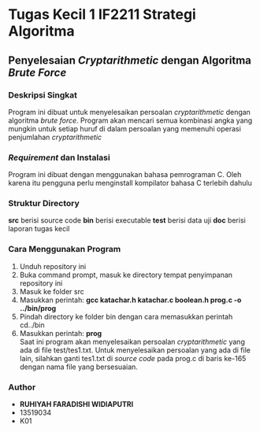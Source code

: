 # Tugas Kecil 1 IF2211 Strategi Algoritma
## Penyelesaian *Cryptarithmetic* dengan Algoritma *Brute Force*
### Deskripsi Singkat
Program ini dibuat untuk menyelesaikan persoalan *cryptarithmetic* dengan algoritma *brute force*. Program akan mencari semua kombinasi angka yang mungkin untuk setiap huruf di dalam persoalan yang memenuhi operasi penjumlahan *cryptarithmetic*
### *Requirement* dan Instalasi
Program ini dibuat dengan menggunakan bahasa pemrograman C. Oleh karena itu pengguna perlu menginstall kompilator bahasa C terlebih dahulu
### Struktur Directory
__src__ berisi source code
__bin__ berisi executable
__test__ berisi data uji
__doc__ berisi laporan tugas kecil
### Cara Menggunakan Program
1. Unduh repository ini
2. Buka command prompt, masuk ke directory tempat penyimpanan repository ini
3. Masuk ke folder src
4. Masukkan perintah: __gcc katachar.h katachar.c boolean.h prog.c -o ../bin/prog__
5. Pindah directory ke folder bin dengan cara memasukkan perintah cd../bin
6. Masukkan perintah: __prog__ <br/>
Saat ini program akan menyelesaikan persoalan *cryptarithmetic* yang ada di file test/tes1.txt. Untuk menyelesaikan persoalan yang ada di file lain, silahkan ganti tes1.txt di *source code* pada prog.c di baris ke-165 dengan nama file yang bersesuaian.
### Author
* __RUHIYAH FARADISHI WIDIAPUTRI__
* 13519034
* K01

